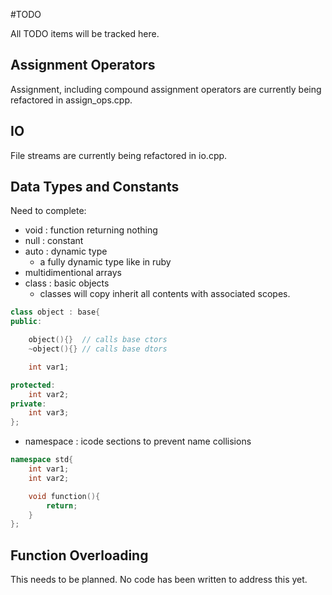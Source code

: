 #TODO

All TODO items will be tracked here.

## Assignment Operators
Assignment, including compound assignment operators are currently being refactored in assign_ops.cpp.

## IO
File streams are currently being refactored in io.cpp.

## Data Types and Constants
Need to complete:

* void : function returning nothing
* null : constant
* auto : dynamic type
    + a fully dynamic type like in ruby
* multidimentional arrays
* class : basic objects
    + classes will copy inherit all contents with associated scopes.
 
``` cpp
class object : base{
public:

    object(){}  // calls base ctors
    ~object(){} // calls base dtors

    int var1;

protected:
    int var2;
private:
    int var3;
};
```

* namespace : icode sections to prevent name collisions

``` cpp
namespace std{
    int var1;
    int var2;

    void function(){
        return;
    }
};
```

## Function Overloading
This needs to be planned. No code has been written to address this yet.